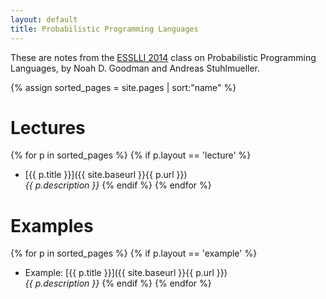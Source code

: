 ```yaml
---
layout: default
title: Probabilistic Programming Languages
---
```


These are notes from the [ESSLLI 2014](http://www.esslli2014.info) class on Probabilistic Programming Languages, by Noah D. Goodman and Andreas Stuhlmueller.

{% assign sorted_pages = site.pages | sort:"name" %}

# Lectures
{% for p in sorted_pages %}
    {% if p.layout == 'lecture' %}
- [{{ p.title }}]({{ site.baseurl }}{{ p.url }})<br>
    <em>{{ p.description }}</em>
    {% endif %}
{% endfor %}


# Examples
{% for p in sorted_pages %}
    {% if p.layout == 'example' %}
- Example: [{{ p.title }}]({{ site.baseurl }}{{ p.url }})<br>
    <em>{{ p.description }}</em>
    {% endif %}
{% endfor %}
